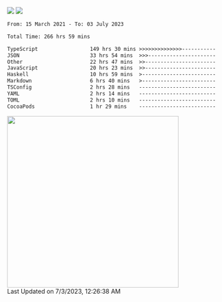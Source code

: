 <div>
  <img src="https://github-readme-stats.vercel.app/api?username=naporin0624&count_private=true&show_icons=true" />
  <img src="https://github-readme-stats.vercel.app/api/top-langs/?username=naporin0624&layout=compact&hide=css" />
  <!--START_SECTION:waka-->

```txt
From: 15 March 2021 - To: 03 July 2023

Total Time: 266 hrs 59 mins

TypeScript                 149 hrs 30 mins >>>>>>>>>>>>>>-----------   55.99 %
JSON                       33 hrs 54 mins  >>>----------------------   12.70 %
Other                      22 hrs 47 mins  >>-----------------------   08.54 %
JavaScript                 20 hrs 23 mins  >>-----------------------   07.64 %
Haskell                    10 hrs 59 mins  >------------------------   04.12 %
Markdown                   6 hrs 40 mins   >------------------------   02.50 %
TSConfig                   2 hrs 28 mins   -------------------------   00.92 %
YAML                       2 hrs 14 mins   -------------------------   00.84 %
TOML                       2 hrs 10 mins   -------------------------   00.81 %
CocoaPods                  1 hr 29 mins    -------------------------   00.56 %
```

<!--END_SECTION:waka-->
  
  <!--START_SECTION:lapras-card-->
<a href="https://lapras.com/public/CDQE7TF" target="_blank" rel="noopener noreferrer"><img src="https://lapras-card-generator.vercel.app/api/svg?e=3.68&b=3.48&i=3.51&b1=%23232323&b2=%236d6d6d&i1=%23212121&i2=%23818181&l=ja" width="400" ></a>  
Last Updated on 7/3/2023, 12:26:38 AM
<!--END_SECTION:lapras-card-->
</div>
